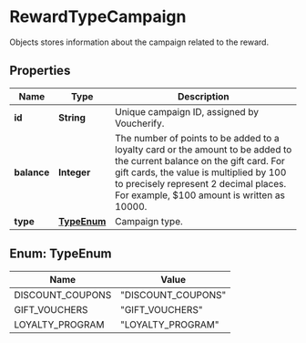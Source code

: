 

# RewardTypeCampaign

Objects stores information about the campaign related to the reward.

## Properties

| Name | Type | Description |
|------------ | ------------- | ------------- |
|**id** | **String** | Unique campaign ID, assigned by Voucherify. |
|**balance** | **Integer** | The number of points to be added to a loyalty card or the amount to be added to the current balance on the gift card.  For gift cards, the value is multiplied by 100 to precisely represent 2 decimal places. For example, $100 amount is written as 10000. |
|**type** | [**TypeEnum**](#TypeEnum) | Campaign type. |



## Enum: TypeEnum

| Name | Value |
|---- | -----|
| DISCOUNT_COUPONS | &quot;DISCOUNT_COUPONS&quot; |
| GIFT_VOUCHERS | &quot;GIFT_VOUCHERS&quot; |
| LOYALTY_PROGRAM | &quot;LOYALTY_PROGRAM&quot; |



